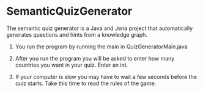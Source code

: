 # SemanticQuizGenerator
The semantic quiz generator is a Java and Jena project that automatically generates questions and hints from a knowledge graph. 

1. You run the program by running the main in QuizGeneratorMain.java

2. After you run the program you will be asked to enter how many countries you want in your quiz. Enter an int.

3. If your computer is slow you may have to wait a few seconds before the quiz starts. Take this time to read the rules of the game.
